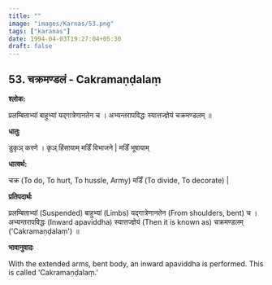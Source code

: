 ```yaml
---
title: ""
image: "images/Karnas/53.png"
tags: ["karanas"]
date: 1994-04-03T19:27:04+05:30
draft: false
---
```


## 53. चक्रमण्डलं - Cakramaṇḍalaṃ

**श्लोक:**

प्रलम्बिताभ्यां बाहुभ्यां यद्गात्रेणानतेन च । अभ्यन्तरापविद्धः स्यात्तज्ज्ञेयं चक्रमण्डलम् ॥

**धातुः**

डुकृञ् करणे । कृञ् हिंसायाम्
मडिँ विभाजने | मडिँ भूषायाम् 

**धात्वर्थ:**

चक्र (To do, To hurt, To hussle, Army)
मडिँ (To divide, To decorate) |

**प्रतिपदार्थः**

प्रलम्बिताभ्यां (Suspended) बाहुभ्यां (Limbs) यद्गात्रेणानतेन (From shoulders, bent) च । अभ्यन्तरापविद्धः (Inward apaviddha) स्यात्तज्ज्ञेयं (Then it is known as) चक्रमण्डलम् ('Cakramaṇḍalaṃ') ॥

**भावानुवादः**

With the extended arms, bent body, an inward apaviddha is performed. This is called 'Cakramaṇḍalaṃ.'